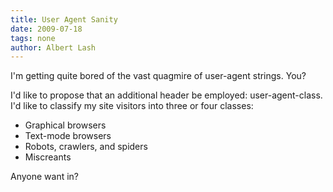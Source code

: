 ```yaml
---
title: User Agent Sanity
date: 2009-07-18
tags: none
author: Albert Lash
---
```

I'm getting quite bored of the vast quagmire of user-agent strings. You?<div>
</div><div>I'd like to propose that an additional header be employed: user-agent-class. I'd like to classify my site visitors into three or four classes:</div><div>
</div><div><ul><li>Graphical browsers</li><li>Text-mode browsers</li><li>Robots, crawlers, and spiders</li><li>Miscreants</li></ul><div>Anyone want in?</div></div>

